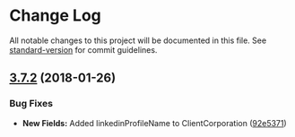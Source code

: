 # Change Log

All notable changes to this project will be documented in this file. See [standard-version](https://github.com/conventional-changelog/standard-version) for commit guidelines.

<a name="3.7.2"></a>
## [3.7.2](https://github.com/bullhorn/dataloader/compare/v3.7.1...v3.7.2) (2018-01-26)


### Bug Fixes

* **New Fields:** Added linkedinProfileName to ClientCorporation ([92e5371](https://github.com/bullhorn/dataloader/commit/92e5371))
